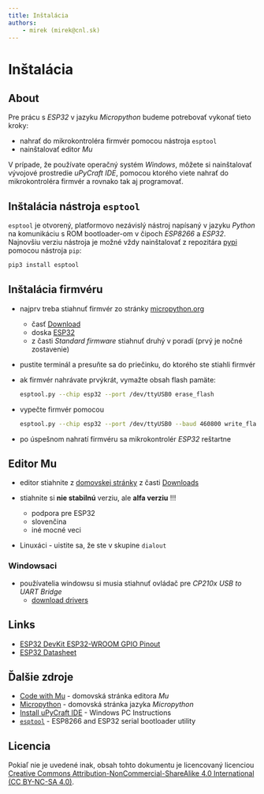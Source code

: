 ```yaml
---
title: Inštalácia
authors:
	- mirek (mirek@cnl.sk)
---
```


# Inštalácia

## About

Pre prácu s _ESP32_ v jazyku _Micropython_ budeme potrebovať vykonať tieto kroky:

* nahrať do mikrokontroléra firmvér pomocou nástroja `esptool`
* nainštalovať editor _Mu_

V prípade, že používate operačný systém _Windows_, môžete si nainštalovať vývojové prostredie _uPyCraft IDE_, pomocou ktorého viete nahrať do mikrokontroléra firmvér a rovnako tak aj programovať. 

## Inštalácia nástroja `esptool`

`esptool` je otvorený, platformovo nezávislý nástroj napísaný v jazyku _Python_ na komunikáciu s ROM bootloader-om v čipoch _ESP8266_ a _ESP32_. Najnovšiu verziu nástroja je možné vždy nainštalovať z repozitára [pypi](http://pypi.python.org/pypi/esptool) pomocou nástroja `pip`:

```bash
pip3 install esptool
```

## Inštalácia firmvéru

* najprv treba stiahnuť firmvér zo stránky [micropython.org](http://micropython.org/) 
    * časť [Download](http://micropython.org/download)
    * doska [ESP32](http://micropython.org/download)
    * z časti _Standard firmware_ stiahnuť druhý v poradí (prvý je nočné zostavenie)

* pustite terminál a presuňte sa do priečinku, do ktorého ste stiahli firmvér

* ak firmvér nahrávate prvýkrát, vymažte obsah flash pamäte:

  ```bash
  esptool.py --chip esp32 --port /dev/ttyUSB0 erase_flash
  ```

* vypečte firmvér pomocou

  ```bash
  esptool.py --chip esp32 --port /dev/ttyUSB0 --baud 460800 write_flash -z 0x1000 esp32-20190125-v1.10.bin
  ```

* po úspešnom nahratí firmvéru sa mikrokontrolér  _ESP32_ reštartne


## Editor Mu

* editor stiahnite z [domovskej stránky](https://codewith.mu/) z časti [Downloads](https://codewith.mu/en/download)

* stiahnite si **nie stabilnú** verziu, ale **alfa verziu** !!!
    * podpora pre ESP32
    * slovenčina
    * iné mocné veci

* Linuxáci - uistite sa, že ste v skupine `dialout`


### Windowsaci

* používatelia windowsu si musia stiahnuť ovládač pre _CP210x USB to UART Bridge_
  * [download drivers](https://www.silabs.com/products/development-tools/software/usb-to-uart-bridge-vcp-drivers)


## Links

* [ESP32 DevKit ESP32-WROOM GPIO Pinout](https://circuits4you.com/2018/12/31/esp32-devkit-esp32-wroom-gpio-pinout/)
* [ESP32 Datasheet](files/esp32-wroom-32_datasheet_en.pdf)

## Ďalšie zdroje

* [Code with Mu](https://codewith.mu/) - domovská stránka editora _Mu_
* [Micropython](https://micropython.org/) - domovská stránka jazyka _Micropython_
* [Install uPyCraft IDE](https://randomnerdtutorials.com/install-upycraft-ide-windows-pc-instructions/) - Windows PC Instructions
* [`esptool`](https://github.com/espressif/esptool) - ESP8266 and ESP32 serial bootloader utility        

## Licencia

Pokiaľ nie je uvedené inak, obsah tohto dokumentu je licencovaný licenciou [Creative Commons Attribution-NonCommercial-ShareAlike 4.0 International (CC BY-NC-SA 4.0)](https://creativecommons.org/licenses/by-nc-sa/4.0/).




